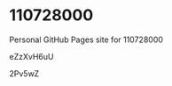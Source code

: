 # 110728000
Personal GitHub Pages site for 110728000






















































eZzXvH6uU

2Pv5wZ
